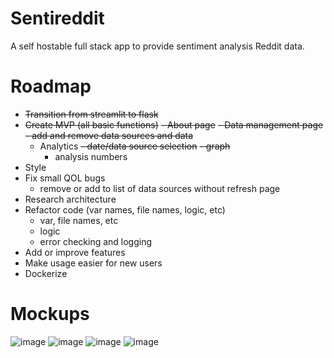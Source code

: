 # Sentireddit
A self hostable full stack app to provide sentiment analysis Reddit data.

# Roadmap
- ~~Transition from streamlit to flask~~
- ~~Create MVP (all basic functions)~~
  ~~- About page~~
  ~~- Data management page~~
    ~~- add and remove data sources and data~~
  - Analytics
    ~~- date/data source selection~~
    ~~- graph~~
    - analysis numbers      
- Style
- Fix small QOL bugs
  - remove or add to list of data sources without refresh page 
- Research architecture 
- Refactor code (var names, file names, logic, etc)
  - var, file names, etc
  - logic
  - error checking and logging
- Add or improve features 
- Make usage easier for new users
- Dockerize

# Mockups
![image](https://github.com/casrar/Sentireddit/assets/79720481/dd2b8920-1e6e-4609-b608-755b8c21413f)
![image](https://github.com/casrar/Sentireddit/assets/79720481/5a7e0ec3-ed0f-4b99-b52a-5ed383c3247e)
![image](https://github.com/casrar/Sentireddit/assets/79720481/9ed227e6-2ad3-43ef-932d-b10927a05b6a)
![image](https://github.com/casrar/Sentireddit/assets/79720481/ce128826-c6dc-4b13-9c79-1c6b87c12792)


